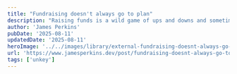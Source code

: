 ```yaml
---
title: "Fundraising doesn't always go to plan"
description: "Raising funds is a wild game of ups and downs and sometimes it doesn't truly go to plan."
author: 'James Perkins'
pubDate: '2025-08-11'
updatedDate: '2025-08-11'
heroImage: '../../images/library/external-fundraising-doesnt-always-go-to-plan/banner_16_9-1.png'
url: 'https://www.jamesperkins.dev/post/fundraising-doesnt-always-go-to-plan?ref=pwv.com'
tags: ['unkey']
---
```

